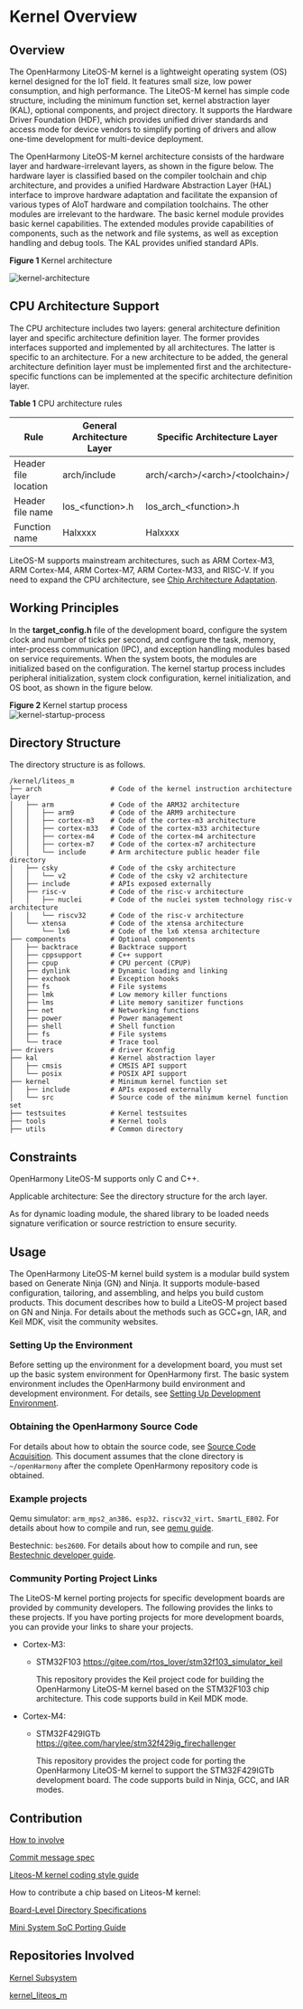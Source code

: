 # Kernel Overview


## Overview

The OpenHarmony LiteOS-M kernel is a lightweight operating system (OS) kernel designed for the IoT field. It features small size, low power consumption, and high performance. The LiteOS-M kernel has simple code structure, including the minimum function set, kernel abstraction layer (KAL), optional components, and project directory. It supports the Hardware Driver Foundation (HDF), which provides unified driver standards and access mode for device vendors to simplify porting of drivers and allow one-time development for multi-device deployment.

The OpenHarmony LiteOS-M kernel architecture consists of the hardware layer and hardware-irrelevant layers, as shown in the figure below. The hardware layer is classified based on the compiler toolchain and chip architecture, and provides a unified Hardware Abstraction Layer (HAL) interface to improve hardware adaptation and facilitate the expansion of various types of AIoT hardware and compilation toolchains. The other modules are irrelevant to the hardware. The basic kernel module provides basic kernel capabilities. The extended modules provide capabilities of components, such as the network and file systems, as well as exception handling and debug tools. The KAL provides unified standard APIs.

  **Figure 1** Kernel architecture

  ![](figures/kernel-architecture.png "kernel-architecture")


## CPU Architecture Support

The CPU architecture includes two layers: general architecture definition layer and specific architecture definition layer. The former provides interfaces supported and implemented by all architectures. The latter is specific to an architecture. For a new architecture to be added, the general architecture definition layer must be implemented first and the architecture-specific functions can be implemented at the specific architecture definition layer.

  **Table 1** CPU architecture rules

| Rule| General Architecture Layer| Specific Architecture Layer|
| -------- | -------- | -------- |
| Header file location| arch/include | arch/&lt;arch&gt;/&lt;arch&gt;/&lt;toolchain&gt;/ |
| Header file name| los_&lt;function&gt;.h | los_arch_&lt;function&gt;.h |
| Function name| Halxxxx | Halxxxx |

LiteOS-M supports mainstream architectures, such as ARM Cortex-M3, ARM Cortex-M4, ARM Cortex-M7, ARM Cortex-M33, and RISC-V. If you need to expand the CPU architecture, see [Chip Architecture Adaptation](../porting/porting-chip-kernel-overview.md).


## Working Principles

In the  **target\_config.h**  file of the development board, configure the system clock and number of ticks per second, and configure the task, memory, inter-process communication (IPC), and exception handling modules based on service requirements. When the system boots, the modules are initialized based on the configuration. The kernel startup process includes peripheral initialization, system clock configuration, kernel initialization, and OS boot, as shown in the figure below.

  **Figure 2** Kernel startup process<br>
  ![](figures/kernel-startup-process.png "kernel-startup-process")
## Directory Structure<a name="section161941989596"></a>

The directory structure is as follows.

```
/kernel/liteos_m
├── arch                 # Code of the kernel instruction architecture layer
│   ├── arm              # Code of the ARM32 architecture
│   │   ├── arm9         # Code of the ARM9 architecture
│   │   ├── cortex-m3    # Code of the cortex-m3 architecture
│   │   ├── cortex-m33   # Code of the cortex-m33 architecture
│   │   ├── cortex-m4    # Code of the cortex-m4 architecture
│   │   ├── cortex-m7    # Code of the cortex-m7 architecture
│   │   └── include      # Arm architecture public header file directory
│   ├── csky             # Code of the csky architecture
│   │   └── v2           # Code of the csky v2 architecture
│   ├── include          # APIs exposed externally
│   ├── risc-v           # Code of the risc-v architecture
│   │   ├── nuclei       # Code of the nuclei system technology risc-v architecture
│   │   └── riscv32      # Code of the risc-v architecture
│   └── xtensa           # Code of the xtensa architecture
│       └── lx6          # Code of the lx6 xtensa architecture
├── components           # Optional components
│   ├── backtrace        # Backtrace support
│   ├── cppsupport       # C++ support
│   ├── cpup             # CPU percent (CPUP)
│   ├── dynlink          # Dynamic loading and linking
│   ├── exchook          # Exception hooks
│   ├── fs               # File systems
│   ├── lmk              # Low memory killer functions
│   ├── lms              # Lite memory sanitizer functions
│   ├── net              # Networking functions
│   ├── power            # Power management
│   ├── shell            # Shell function
│   ├── fs               # File systems
│   └── trace            # Trace tool
├── drivers              # driver Kconfig
├── kal                  # Kernel abstraction layer
│   ├── cmsis            # CMSIS API support
│   └── posix            # POSIX API support
├── kernel               # Minimum kernel function set
│   ├── include          # APIs exposed externally
│   └── src              # Source code of the minimum kernel function set
├── testsuites           # Kernel testsuites
├── tools                # Kernel tools
├── utils                # Common directory
```

## Constraints<a name="section119744591305"></a>

OpenHarmony LiteOS-M supports only C and C++.

Applicable architecture: See the directory structure for the arch layer.

As for dynamic loading module, the shared library to be loaded needs signature verification or source restriction to ensure security.

## Usage<a name="section3732185231214"></a>

The OpenHarmony LiteOS-M kernel build system is a modular build system based on Generate Ninja (GN) and Ninja. It supports module-based configuration, tailoring, and assembling, and helps you build custom products. This document describes how to build a LiteOS-M project based on GN and Ninja. For details about the methods such as GCC+gn, IAR, and Keil MDK, visit the community websites.

### Setting Up the Environment

Before setting up the environment for a development board, you must set up the basic system environment for OpenHarmony first. The basic system environment includes the OpenHarmony build environment and development environment. For details, see [Setting Up Development Environment](../quick-start/quickstart-lite-env-setup.md).

### Obtaining the OpenHarmony Source Code

For details about how to obtain the source code, see [Source Code Acquisition](../get-code/sourcecode-acquire.md). This document assumes that the clone directory is `~/openHarmony` after the complete OpenHarmony repository code is obtained.

### Example projects

Qemu simulator: `arm_mps2_an386、esp32、riscv32_virt、SmartL_E802`. For details about how to compile and run, see [qemu guide](https://gitee.com/openharmony/device_qemu).

Bestechnic: `bes2600`. For details about how to compile and run, see [Bestechnic developer guide](https://gitee.com/openharmony/device_soc_bestechnic).

### Community Porting Project Links

The LiteOS-M kernel porting projects for specific development boards are provided by community developers. The following provides the links to these projects. If you have porting projects for more development boards, you can provide your links to share your projects.

-   Cortex-M3:

    - STM32F103 https://gitee.com/rtos_lover/stm32f103_simulator_keil

        This repository provides the Keil project code for building the OpenHarmony LiteOS-M kernel based on the STM32F103 chip architecture. This code supports build in Keil MDK mode.

-   Cortex-M4:

    - STM32F429IGTb https://gitee.com/harylee/stm32f429ig_firechallenger

        This repository provides the project code for porting the OpenHarmony LiteOS-M kernel to support the STM32F429IGTb development board. The code supports build in Ninja, GCC, and IAR modes.

## Contribution<a name="section1371123476307"></a>

[How to involve](../../contribute/contribution.md)

[Commit message spec](https://gitee.com/openharmony/kernel_liteos_m/wikis/Commit%20message%E8%A7%84%E8%8C%83)

[Liteos-M kernel coding style guide](https://gitee.com/openharmony/kernel_liteos_m/wikis/OpenHarmony%E8%BD%BB%E5%86%85%E6%A0%B8%E7%BC%96%E7%A0%81%E8%A7%84%E8%8C%83)

How to contribute a chip based on Liteos-M kernel:

[ Board-Level Directory Specifications](../porting/porting-chip-board-overview.md)

[Mini System SoC Porting Guide](../porting/porting-minichip.md)

## Repositories Involved<a name="section1371113476307"></a>

[Kernel Subsystem](../../readme/kernel.md)

[kernel\_liteos\_m](https://gitee.com/openharmony/kernel_liteos_m/blob/master/README.md)
